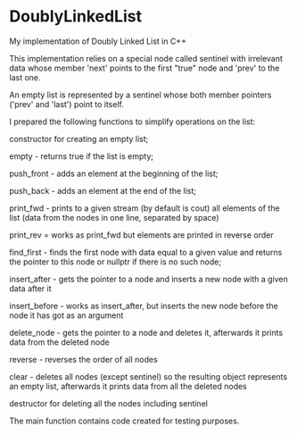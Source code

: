 # DoublyLinkedList
My implementation of Doubly Linked List in C++

This implementation relies on a special node called sentinel with irrelevant data
whose member 'next' points to the first "true" node and 'prev' to the last one.

An empty list is represented by a sentinel whose both member pointers ('prev' and 'last')
point to itself.

I prepared the following functions to simplify operations on the list:

  constructor for creating an empty list;
	
  empty - returns true if the list is empty;
	
  push_front - adds an element at the beginning of the list;
	
  push_back - adds an element at the end of the list;
	
  print_fwd - prints to a given stream (by default is cout) all elements of the list (data from the nodes in one line, separated by space)
	
  print_rev = works as print_fwd but elements are printed in reverse order
	
  find_first - finds the first node with data equal to a given value and returns the pointer to this node or nullptr if there is no such node;
	
  insert_after - gets the pointer to a node and inserts a new node with a given data after it
	
  insert_before - works as insert_after, but inserts the new node before the node it has got as an argument
	
  delete_node - gets the pointer to a node and deletes it, afterwards it prints data from the deleted node
	
  reverse - reverses the order of all nodes
	
  clear - deletes all nodes (except sentinel) so the resulting object represents an empty list, afterwards it prints data from all the deleted nodes
	
  destructor for deleting all the nodes including sentinel
 
The main function contains code created for testing purposes.
